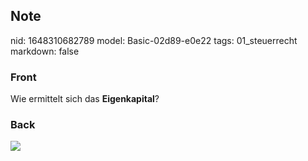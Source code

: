 ## Note
nid: 1648310682789
model: Basic-02d89-e0e22
tags: 01_steuerrecht
markdown: false

### Front
Wie ermittelt sich das <b>Eigenkapital</b>?

### Back
<img src="41177430.png">
